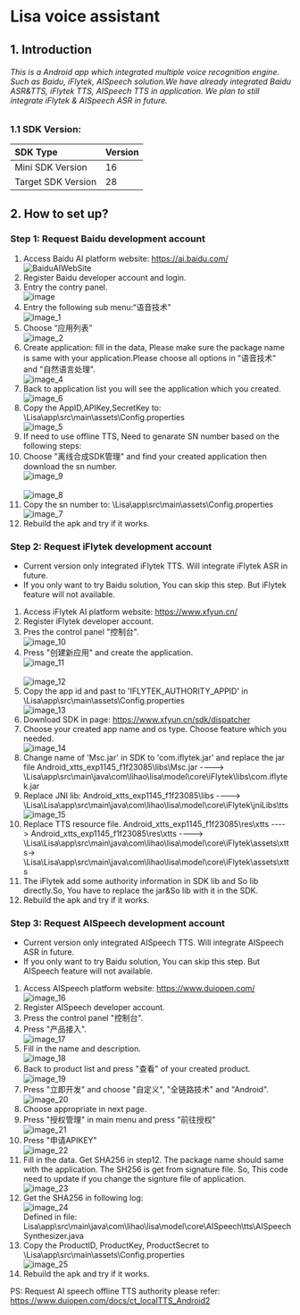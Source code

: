 # Lisa voice assistant

## 1. Introduction

###### This is a Android app which integrated multiple voice recognition engine. Such as Baidu, iFlytek, AISpeech solution.We have already integrated Baidu ASR&TTS, iFlytek TTS, AISpeech TTS in application. We plan to still integrate iFlytek & AISpeech ASR in future.

### 1.1 SDK Version:

| SDK Type           | Version |
|:-------------------|:--------|
| Mini SDK Version   | 16      |
| Target SDK Version | 28      |


## 2. How to set up?

### Step 1: Request Baidu development account

1. Access Baidu AI platform website: https://ai.baidu.com/
<br/>![BaiduAIWebSite](./Lisa/assets/Readme-1698733887799.png)<br/>
2. Register Baidu developer account and login.
3. Entry the contry panel.
<br/>![image](Lisa/assets/image.png)<br/>
4. Entry the following sub menu:“语音技术”
<br/>![image_1](Lisa/assets/image_1.png)<br/>
5. Choose “应用列表”
<br/>![image_2](Lisa/assets/image_2.png)<br/>
6. Create application: fill in the data, Please make sure the package name is same with your application.Please choose all options in "语音技术" and "自然语言处理".
<br/>![image_4](Lisa/assets/image_4.png)<br/>
7. Back to application list you will see the application which you created.
<br/>![image_6](Lisa/assets/image_6.png)<br/>
8. Copy the AppID,APIKey,SecretKey to: \Lisa\app\src\main\assets\Config.properties
<br/>![image_5](Lisa/assets/image_5.png)<br/>
9. If need to use offline TTS, Need to genarate SN number based on the following steps:
10. Choose "离线合成SDK管理" and find your created application then download the sn number.
<br/>![image_9](Lisa/assets/image_9.png)<br/>
<br/>![image_8](Lisa/assets/image_8.png)<br/>
11. Copy the sn number to: \Lisa\app\src\main\assets\Config.properties
<br/>![image_7](Lisa/assets/image_7.png)<br/>
12. Rebuild the apk and try if it works.


### Step 2: Request iFlytek development account
- Current version only integrated iFlytek TTS. Will integrate iFlytek ASR in future.
- If you only want to try Baidu solution, You can skip this step. But iFlytek feature will not available.
1. Access iFlytek AI platform website: https://www.xfyun.cn/
2. Register iFlytek developer account.
3. Pres the control panel "控制台".
<br/>![image_10](Lisa/assets/image_10.png)<br/>
4. Press "创建新应用" and create the application.
<br/>![image_11](Lisa/assets/image_11.png)<br/>
<br/>![image_12](Lisa/assets/image_12.png)<br/>
5. Copy the app id and past to 'IFLYTEK_AUTHORITY_APPID' in \Lisa\app\src\main\assets\Config.properties
<br/>![image_13](Lisa/assets/image_13.png)<br/>
6. Download SDK in page: https://www.xfyun.cn/sdk/dispatcher
7. Choose your created app name and os type. Choose feature which you needed.
<br/>![image_14](Lisa/assets/image_14.png)<br/>
8. Change name of 'Msc.jar' in SDK to 'com.iflytek.jar' and replace the jar file
Android_xtts_exp1145_f1f23085\libs\Msc.jar ----> \Lisa\app\src\main\java\com\lihao\lisa\model\core\iFlytek\libs\com.iflytek.jar
9. Replace JNI lib:
 Android_xtts_exp1145_f1f23085\libs ----> \Lisa\Lisa\app\src\main\java\com\lihao\lisa\model\core\iFlytek\jniLibs\tts
<br/>![image_15](Lisa/assets/image_15.png)<br/>
10. Replace TTS resource file.
Android_xtts_exp1145_f1f23085\res\xtts ----> Android_xtts_exp1145_f1f23085\res\xtts ----> \Lisa\Lisa\app\src\main\java\com\lihao\lisa\model\core\iFlytek\assets\xtts-> \Lisa\Lisa\app\src\main\java\com\lihao\lisa\model\core\iFlytek\assets\xtts
11. The iFlytek add some authority information in SDK lib and So lib directly.So, You have to replace the jar&So lib with it in the SDK.
12. Rebuild the apk and try if it works.

### Step 3: Request AISpeech development account
- Current version only integrated AISpeech TTS. Will integrate AISpeech ASR in future.
- If you only want to try Baidu solution, You can skip this step. But AISpeech feature will not available.
1. Access AISpeech platform website: https://www.duiopen.com/
<br/>![image_16](Lisa/assets/image_16.png)<br/>
2. Register AISpeech developer account.
3. Press the control panel "控制台".
4. Press "产品接入".
<br/>![image_17](Lisa/assets/image_17.png)<br/>
5. Fill in the name and description.
<br/>![image_18](Lisa/assets/image_18.png)<br/>
6. Back to product list and press "查看" of your created product.
<br/>![image_19](Lisa/assets/image_19.png)<br/>
7. Press "立即开发" and choose "自定义", "全链路技术" and "Android".
<br/>![image_20](Lisa/assets/image_20.png)<br/>
8. Choose appropriate in next page.
9. Press "授权管理" in main menu and press "前往授权"
<br/>![image_21](Lisa/assets/image_21.png)<br/>
10. Press "申请APIKEY"
<br/>![image_22](Lisa/assets/image_22.png)<br/>
11. Fill in the data. Get SHA256 in step12. The package name should same with the application.
The SH256 is get from signature file. So, This code need to update if you change the signture file of application.
<br/>![image_23](Lisa/assets/image_23.png)<br/>
12. Get the SHA256 in following log:
<br/>![image_24](Lisa/assets/image_24.png)<br/>
Defined in file: Lisa\app\src\main\java\com\lihao\lisa\model\core\AISpeech\tts\AISpeechSynthesizer.java
13. Copy the ProductID, ProductKey, ProductSecret to \Lisa\app\src\main\assets\Config.properties
<br/>![image_25](Lisa/assets/image_25.png)<br/>
14. Rebuild the apk and try if it works.

PS: Request AI speech offline TTS authority please refer: https://www.duiopen.com/docs/ct_localTTS_Android2
